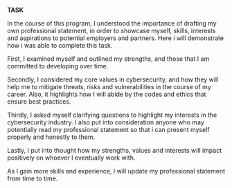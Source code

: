 **TASK**

In the course of this program, I understood the importance of drafting my own professional statement, in order to showcase myself, skills, interests and aspirations to potential employers and partners. Here i will demonstrate how i was able to complete this task.

First, I examined myself and outlined my strengths, and those that I am committed to developing over time.

Secondly, I considered my core values in cybersecurity, and how they will help me to mitigate threats, risks and vulnerabilities in the course of my career. Also, it highlights how I will abide by the codes and ethics that ensure best practices.

Thirdly, I asked myself clarifying questions to highlight my interests in the cybersecurity industry. I also put into consideration anyone who may potentially read my professional statement so that i can present myself properly and honestly to them. 

Lastly, I put into thought how my strengths, values and interests will impact positively on whoever I eventually work with. 

As I gain more skills and experience, I will update my professional statement from time to time. 
